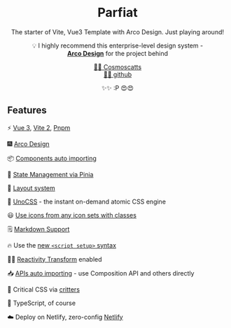 <br>

<p align="center">
<div i-teenyicons-mood-tongue-solid text-50px bg="[rgb(var(--primary-6))]"></div>
</p>

<h1 align="center">Parfiat</h1>

<p align="center">
The starter of Vite, Vue3 Template with Arco Design. Just playing around!
</p>

<p align="center">💡 I highly recommend this enterprise-level design system - <br><a href="https://arco.design/vue/component/layout"><strong>Arco Design</strong></a> for the project behind</p>

<p align="center">
<a href="https://github.com/cosmoscatts">🤹‍♂️ Cosmoscatts</a><br>
<a href="https://github.com/cosmoscatts/parfait">🐱‍🐉 github</a>
</p>

<p align="center" text-18px>
✨✨ :P 😍😍
</p>

## Features

 ⚡️ [Vue 3](https://github.com/vuejs/vue-next), [Vite 2](https://github.com/vitejs/vite), [Pnpm](https://pnpm.js.org/)

 🎆 [Arco Design](https://arco.design/vue/docs/start)

 📦 [Components auto importing](./src/components)

 🍍 [State Management via Pinia](https://pinia.esm.dev/)

 📑 [Layout system](./src/layouts)

 🎨 [UnoCSS](https://github.com/antfu/unocss) - the instant on-demand atomic CSS engine

 😃 [Use icons from any icon sets with classes](https://github.com/antfu/unocss/tree/main/packages/preset-icons)

 🗒 [Markdown Support](https://github.com/antfu/vite-plugin-md)

 🔥 Use the [new `<script setup>` syntax](https://github.com/vuejs/rfcs/pull/227)

 🤙🏻 [Reactivity Transform](https://vuejs.org/guide/extras/reactivity-transform.html) enabled

 📥 [APIs auto importing](https://github.com/antfu/unplugin-auto-import) - use Composition API and others directly

 🦔 Critical CSS via [critters](https://github.com/GoogleChromeLabs/critters)

 🦾 TypeScript, of course

 ☁️ Deploy on Netlify, zero-config [Netlify](https://www.netlify.com)

<br>
<br>


